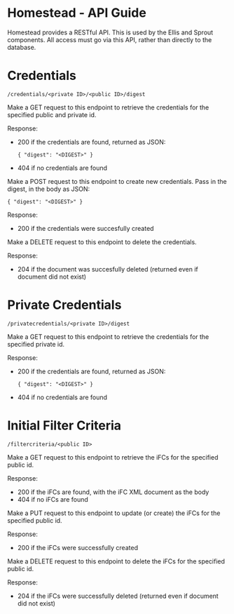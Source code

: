 Homestead - API Guide
=================

Homestead provides a RESTful API. This is used by the Ellis and Sprout components.
All access must go via this API, rather than directly to the database.

Credentials
===========

    /credentials/<private ID>/<public ID>/digest

Make a GET request to this endpoint to retrieve the credentials for the specified public and private id.

Response:

* 200 if the credentials are found, returned as JSON:

    ```
    { "digest": "<DIGEST>" }
    ```

* 404 if no credentials are found

Make a POST request to this endpoint to create new credentials. Pass in the digest, in the body as JSON:

```
{ "digest": "<DIGEST>" }
```

Response:

* 200 if the credentials were succesfully created

Make a DELETE request to this endpoint to delete the credentials.

Response:

* 204 if the document was succesfully deleted (returned even if document did not exist)

Private Credentials
===================

    /privatecredentials/<private ID>/digest

Make a GET request to this endpoint to retrieve the credentials for the specified private id.

Response:

* 200 if the credentials are found, returned as JSON:

    ```
    { "digest": "<DIGEST>" }
    ```

* 404 if no credentials are found

Initial Filter Criteria
=======================

    /filtercriteria/<public ID>

Make a GET request to this endpoint to retrieve the iFCs for the specified public id.

Response:

* 200 if the iFCs are found, with the iFC XML document as the body
* 404 if no iFCs are found

Make a PUT request to this endpoint to update (or create) the iFCs for the specified public id.

Response:

* 200 if the iFCs were successfully created

Make a DELETE request to this endpoint to delete the iFCs for the specified public id.

Response:

* 204 if the iFCs were successfully deleted (returned even if document did not exist)
